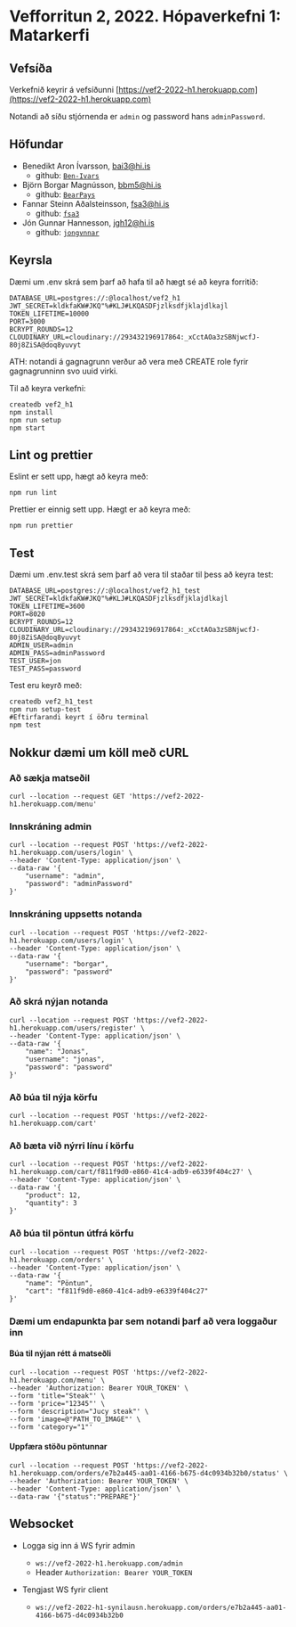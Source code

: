 # Vefforritun 2, 2022. Hópaverkefni 1: Matarkerfi

## Vefsíða

Verkefnið keyrir á vefsíðunni [https://vef2-2022-h1.herokuapp.com](https://vef2-2022-h1.herokuapp.com)

Notandi að síðu stjórnenda er `admin` og password hans `adminPassword`.

## Höfundar

- Benedikt Aron Ívarsson, [bai3@hi.is](mailto:bai3@hi.is)
  - github: [`Ben-Ivars`](https://github.com/Ben-Ivars)
- Björn Borgar Magnússon, [bbm5@hi.is](mailto:bbm5@hi.is)
  - github: [`BearPays`](https://github.com/BearPays)
- Fannar Steinn Aðalsteinsson, [fsa3@hi.is](mailto:fsa3@hi.is)
  - github: [`fsa3`](https://github.com/fsa3)
- Jón Gunnar Hannesson, [ jgh12@hi.is](mailto:jgh12@hi.is)
  - github: [`jongvnnar`](https://github.com/jongvnnar)

## Keyrsla

Dæmi um .env skrá sem þarf að hafa til að hægt sé að keyra forritið:

```
DATABASE_URL=postgres://:@localhost/vef2_h1
JWT_SECRET=kldkfaKW#JKQ"%#KLJ#LKQASDFjzlksdfjklajdlkajl
TOKEN_LIFETIME=10000
PORT=3000
BCRYPT_ROUNDS=12
CLOUDINARY_URL=cloudinary://293432196917864:_xCctAOa3zSBNjwcfJ-80j8ZiSA@doq8yuvyt
```

ATH: notandi á gagnagrunn verður að vera með CREATE role fyrir gagnagrunninn svo uuid virki.

Til að keyra verkefni:

```
createdb vef2_h1
npm install
npm run setup
npm start
```

## Lint og prettier

Eslint er sett upp, hægt að keyra með:

```
npm run lint
```

Prettier er einnig sett upp. Hægt er að keyra með:

```
npm run prettier
```

## Test

Dæmi um .env.test skrá sem þarf að vera til staðar til þess að keyra test:

```
DATABASE_URL=postgres://:@localhost/vef2_h1_test
JWT_SECRET=kldkfaKW#JKQ"%#KLJ#LKQASDFjzlksdfjklajdlkajl
TOKEN_LIFETIME=3600
PORT=8020
BCRYPT_ROUNDS=12
CLOUDINARY_URL=cloudinary://293432196917864:_xCctAOa3zSBNjwcfJ-80j8ZiSA@doq8yuvyt
ADMIN_USER=admin
ADMIN_PASS=adminPassword
TEST_USER=jon
TEST_PASS=password
```

Test eru keyrð með:

```
createdb vef2_h1_test
npm run setup-test
#Eftirfarandi keyrt í öðru terminal
npm test
```

## Nokkur dæmi um köll með cURL

### Að sækja matseðil

```
curl --location --request GET 'https://vef2-2022-h1.herokuapp.com/menu'
```

### Innskráning admin

```
curl --location --request POST 'https://vef2-2022-h1.herokuapp.com/users/login' \
--header 'Content-Type: application/json' \
--data-raw '{
    "username": "admin",
    "password": "adminPassword"
}'
```

### Innskráning uppsetts notanda

```
curl --location --request POST 'https://vef2-2022-h1.herokuapp.com/users/login' \
--header 'Content-Type: application/json' \
--data-raw '{
    "username": "borgar",
    "password": "password"
}'
```

### Að skrá nýjan notanda

```
curl --location --request POST 'https://vef2-2022-h1.herokuapp.com/users/register' \
--header 'Content-Type: application/json' \
--data-raw '{
    "name": "Jonas",
    "username": "jonas",
    "password": "password"
}'
```

### Að búa til nýja körfu

```
curl --location --request POST 'https://vef2-2022-h1.herokuapp.com/cart'
```

### Að bæta við nýrri línu í körfu

```
curl --location --request POST 'https://vef2-2022-h1.herokuapp.com/cart/f811f9d0-e860-41c4-adb9-e6339f404c27' \
--header 'Content-Type: application/json' \
--data-raw '{
    "product": 12,
    "quantity": 3
}'
```

### Að búa til pöntun útfrá körfu

```
curl --location --request POST 'https://vef2-2022-h1.herokuapp.com/orders' \
--header 'Content-Type: application/json' \
--data-raw '{
    "name": "Pöntun",
    "cart": "f811f9d0-e860-41c4-adb9-e6339f404c27"
}'
```

### Dæmi um endapunkta þar sem notandi þarf að vera loggaður inn

#### Búa til nýjan rétt á matseðli

```
curl --location --request POST 'https://vef2-2022-h1.herokuapp.com/menu' \
--header 'Authorization: Bearer YOUR_TOKEN' \
--form 'title="Steak"' \
--form 'price="12345"' \
--form 'description="Jucy steak"' \
--form 'image=@"PATH_TO_IMAGE"' \
--form 'category="1"'
```

#### Uppfæra stöðu pöntunnar

```
curl --location --request POST 'https://vef2-2022-h1.herokuapp.com/orders/e7b2a445-aa01-4166-b675-d4c0934b32b0/status' \
--header 'Authorization: Bearer YOUR_TOKEN' \
--header 'Content-Type: application/json' \
--data-raw '{"status":"PREPARE"}'
```

## Websocket

- Logga sig inn á WS fyrir admin

  - `ws://vef2-2022-h1.herokuapp.com/admin`
  - Header `Authorization: Bearer YOUR_TOKEN`

- Tengjast WS fyrir client
  - `ws://vef2-2022-h1-synilausn.herokuapp.com/orders/e7b2a445-aa01-4166-b675-d4c0934b32b0`
